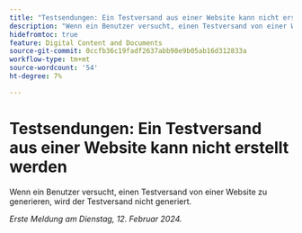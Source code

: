```yaml
---
title: "Testsendungen: Ein Testversand aus einer Website kann nicht erstellt werden"
description: "Wenn ein Benutzer versucht, einen Testversand von einer Website zu generieren, wird der Testversand nicht generiert."
hidefromtoc: true
feature: Digital Content and Documents
source-git-commit: 0ccfb36c19fadf2637abb98e9b05ab16d312833a
workflow-type: tm+mt
source-wordcount: '54'
ht-degree: 7%

---
```



# Testsendungen: Ein Testversand aus einer Website kann nicht erstellt werden

Wenn ein Benutzer versucht, einen Testversand von einer Website zu generieren, wird der Testversand nicht generiert.

_Erste Meldung am Dienstag, 12. Februar 2024._
